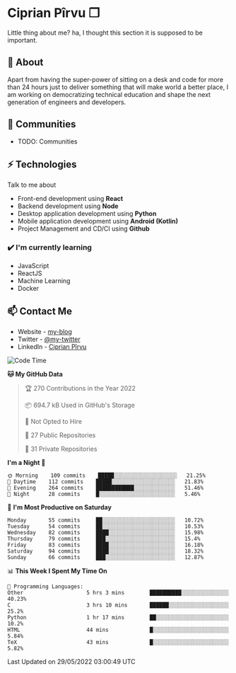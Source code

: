 # Ciprian Pîrvu ❐

Little thing about me? ha, I thought this section it is supposed to be important.

## 🧐 About

Apart from having the super-power of sitting on a desk and code for more than 24 hours just to deliver something that will make world a better place, I am working on democratizing technical education and shape the next generation of engineers and developers.

## 👯 Communities

-   TODO: Communities

## ⚡ Technologies

Talk to me about

-   Front-end development using **React**
-   Backend development using **Node**
-   Desktop application development using **Python**
-   Mobile application development using **Android (Kotlin)**
-   Project Management and CD/CI using **Github**

### ✔️ I'm currently learning

-   JavaScript
-   ReactJS
-   Machine Learning
-   Docker

## 📫 Contact Me

-   Website - [my-blog]()
-   Twitter - [@my-twitter]()
-   LinkedIn - [Ciprian Pîrvu](https://www.linkedin.com/in/p%C3%AErvu-ciprian-cristian-4415991b1/)

<!--START_SECTION:waka-->
![Code Time](http://img.shields.io/badge/Code%20Time-1%2C215%20hrs%2032%20mins-blue)

**🐱 My GitHub Data** 

> 🏆 270 Contributions in the Year 2022
 > 
> 📦 694.7 kB Used in GitHub's Storage 
 > 
> 🚫 Not Opted to Hire
 > 
> 📜 27 Public Repositories 
 > 
> 🔑 31 Private Repositories  
 > 
**I'm a Night 🦉** 

```text
🌞 Morning    109 commits    █████░░░░░░░░░░░░░░░░░░░░   21.25% 
🌆 Daytime    112 commits    █████░░░░░░░░░░░░░░░░░░░░   21.83% 
🌃 Evening    264 commits    ████████████░░░░░░░░░░░░░   51.46% 
🌙 Night      28 commits     █░░░░░░░░░░░░░░░░░░░░░░░░   5.46%

```
📅 **I'm Most Productive on Saturday** 

```text
Monday       55 commits     ██░░░░░░░░░░░░░░░░░░░░░░░   10.72% 
Tuesday      54 commits     ██░░░░░░░░░░░░░░░░░░░░░░░   10.53% 
Wednesday    82 commits     ████░░░░░░░░░░░░░░░░░░░░░   15.98% 
Thursday     79 commits     ███░░░░░░░░░░░░░░░░░░░░░░   15.4% 
Friday       83 commits     ████░░░░░░░░░░░░░░░░░░░░░   16.18% 
Saturday     94 commits     ████░░░░░░░░░░░░░░░░░░░░░   18.32% 
Sunday       66 commits     ███░░░░░░░░░░░░░░░░░░░░░░   12.87%

```


📊 **This Week I Spent My Time On** 

```text
💬 Programming Languages: 
Other                    5 hrs 3 mins        ██████████░░░░░░░░░░░░░░░   40.23% 
C                        3 hrs 10 mins       ██████░░░░░░░░░░░░░░░░░░░   25.2% 
Python                   1 hr 17 mins        ██░░░░░░░░░░░░░░░░░░░░░░░   10.2% 
HTML                     44 mins             █░░░░░░░░░░░░░░░░░░░░░░░░   5.84% 
TeX                      43 mins             █░░░░░░░░░░░░░░░░░░░░░░░░   5.82%

```


 Last Updated on 29/05/2022 03:00:49 UTC
<!--END_SECTION:waka-->
